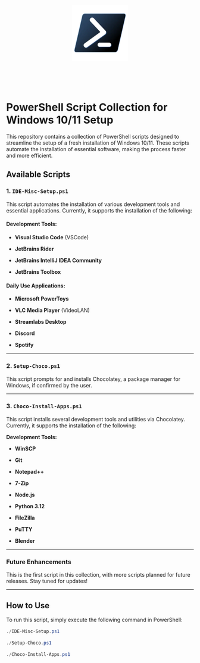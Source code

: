 
  

<h1  align="center">

<br>

<a  href="/"><img  src="media/powershell_logo.png"  alt="Powershell Logo"  width="150"></a>

<br>

</h1>

  

# PowerShell Script Collection for Windows 10/11 Setup

  

This repository contains a collection of PowerShell scripts designed to streamline the setup of a fresh installation of Windows 10/11. These scripts automate the installation of essential software, making the process faster and more efficient.

  

## Available Scripts

  

### 1. `IDE-Misc-Setup.ps1`

This script automates the installation of various development tools and essential applications. Currently, it supports the installation of the following:

  

#### Development Tools:

-  **Visual Studio Code** (VSCode)

-  **JetBrains Rider**

-  **JetBrains IntelliJ IDEA Community**

-  **JetBrains Toolbox**

  

#### Daily Use Applications:

-  **Microsoft PowerToys**

-  **VLC Media Player** (VideoLAN)

-  **Streamlabs Desktop**

-  **Discord**

-  **Spotify**

  

---

  

### 2. `Setup-Choco.ps1`

This script prompts for and installs Chocolatey, a package manager for Windows, if confirmed by the user.

  

---

  

### 3. `Choco-Install-Apps.ps1`

This script installs several development tools and utilities via Chocolatey. Currently, it supports the installation of the following:

  

**Development Tools:**

- **WinSCP**

- **Git**

- **Notepad++**

- **7-Zip**

- **Node.js**

- **Python 3.12**

- **FileZilla**

- **PuTTY**

- **Blender**

  

---

  

### Future Enhancements

This is the first script in this collection, with more scripts planned for future releases. Stay tuned for updates!

  

---

  

## How to Use

To run this script, simply execute the following command in PowerShell:

```powershell
./IDE-Misc-Setup.ps1
```
```powershell
./Setup-Choco.ps1
```
```powershell
./Choco-Install-Apps.ps1
```